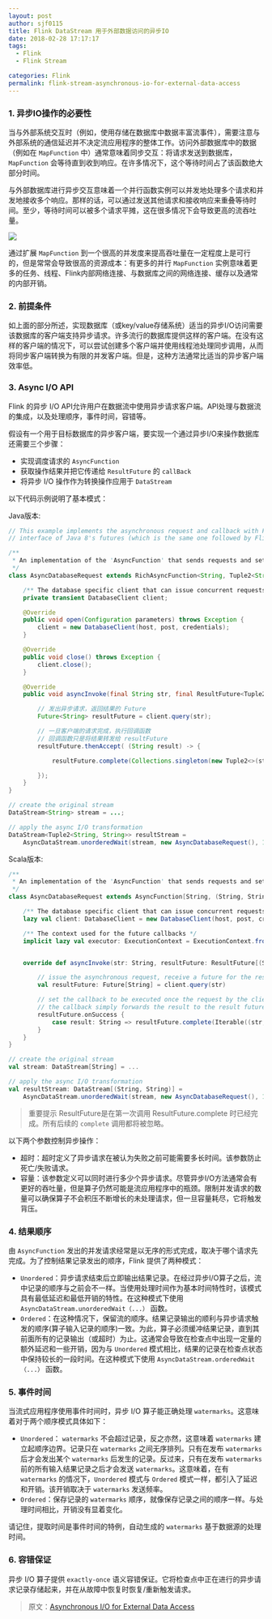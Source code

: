```yaml
---
layout: post
author: sjf0115
title: Flink DataStream 用于外部数据访问的异步IO
date: 2018-02-28 17:17:17
tags:
  - Flink
  - Flink Stream

categories: Flink
permalink: flink-stream-asynchronous-io-for-external-data-access
---
```


### 1. 异步IO操作的必要性

当与外部系统交互时（例如，使用存储在数据库中数据丰富流事件），需要注意与外部系统的通信延迟并不决定流应用程序的整体工作。访问外部数据库中的数据（例如在 `MapFunction` 中）通常意味着同步交互：将请求发送到数据库，`MapFunction` 会等待直到收到响应。在许多情况下，这个等待时间占了该函数绝大部分时间。

与外部数据库进行异步交互意味着一个并行函数实例可以并发地处理多个请求和并发地接收多个响应。那样的话，可以通过发送其他请求和接收响应来重叠等待时间。至少，等待时间可以被多个请求平摊，这在很多情况下会导致更高的流吞吐量。

![](https://github.com/sjf0115/PubLearnNotes/blob/master/image/Flink/flink-stream-asynchronous-io-for-external-data-access-1.png?raw=true)

通过扩展 `MapFunction` 到一个很高的并发度来提高吞吐量在一定程度上是可行的，但是常常会导致很高的资源成本：有更多的并行 `MapFunction` 实例意味着更多的任务、线程、Flink内部网络连接、与数据库之间的网络连接、缓存以及通常的内部开销。

### 2. 前提条件

如上面的部分所述，实现数据库（或key/value存储系统）适当的异步I/O访问需要该数据库的客户端支持异步请求。许多流行的数据库提供这样的客户端。在没有这样的客户端的情况下，可以尝试创建多个客户端并使用线程池处理同步调用，从而将同步客户端转换为有限的并发客户端。但是，这种方法通常比适当的异步客户端效率低。

### 3. Async I/O API

Flink 的异步 I/O API允许用户在数据流中使用异步请求客户端。API处理与数据流的集成，以及处理顺序，事件时间，容错等。

假设有一个用于目标数据库的异步客户端，要实现一个通过异步I/O来操作数据库还需要三个步骤：
- 实现调度请求的 `AsyncFunction`
- 获取操作结果并把它传递给 `ResultFuture` 的 `callBack`
- 将异步 I/O 操作作为转换操作应用于 `DataStream`

以下代码示例说明了基本模式：

Java版本:
```java
// This example implements the asynchronous request and callback with Futures that have the
// interface of Java 8's futures (which is the same one followed by Flink's Future)

/**
 * An implementation of the 'AsyncFunction' that sends requests and sets the callback.
 */
class AsyncDatabaseRequest extends RichAsyncFunction<String, Tuple2<String, String>> {

    /** The database specific client that can issue concurrent requests with callbacks */
    private transient DatabaseClient client;

    @Override
    public void open(Configuration parameters) throws Exception {
        client = new DatabaseClient(host, post, credentials);
    }

    @Override
    public void close() throws Exception {
        client.close();
    }

    @Override
    public void asyncInvoke(final String str, final ResultFuture<Tuple2<String, String>> resultFuture) throws Exception {

        // 发出异步请求，返回结果的 Future
        Future<String> resultFuture = client.query(str);

        // 一旦客户端的请求完成，执行回调函数
        // 回调函数只是将结果转发给 resultFuture
        resultFuture.thenAccept( (String result) -> {

            resultFuture.complete(Collections.singleton(new Tuple2<>(str, result)));

        });
    }
}

// create the original stream
DataStream<String> stream = ...;

// apply the async I/O transformation
DataStream<Tuple2<String, String>> resultStream =
    AsyncDataStream.unorderedWait(stream, new AsyncDatabaseRequest(), 1000, TimeUnit.MILLISECONDS, 100);
```
Scala版本:
```scala
/**
 * An implementation of the 'AsyncFunction' that sends requests and sets the callback.
 */
class AsyncDatabaseRequest extends AsyncFunction[String, (String, String)] {

    /** The database specific client that can issue concurrent requests with callbacks */
    lazy val client: DatabaseClient = new DatabaseClient(host, post, credentials)

    /** The context used for the future callbacks */
    implicit lazy val executor: ExecutionContext = ExecutionContext.fromExecutor(Executors.directExecutor())


    override def asyncInvoke(str: String, resultFuture: ResultFuture[(String, String)]): Unit = {

        // issue the asynchronous request, receive a future for the result
        val resultFuture: Future[String] = client.query(str)

        // set the callback to be executed once the request by the client is complete
        // the callback simply forwards the result to the result future
        resultFuture.onSuccess {
            case result: String => resultFuture.complete(Iterable((str, result)))
        }
    }
}

// create the original stream
val stream: DataStream[String] = ...

// apply the async I/O transformation
val resultStream: DataStream[(String, String)] =
    AsyncDataStream.unorderedWait(stream, new AsyncDatabaseRequest(), 1000, TimeUnit.MILLISECONDS, 100)
```

> 重要提示
> ResultFuture是在第一次调用 ResultFuture.complete 时已经完成。所有后续的 `complete` 调用都将被忽略。

以下两个参数控制异步操作：
- 超时：超时定义了异步请求在被认为失败之前可能需要多长时间。该参数防止死亡/失败请求。
- 容量：该参数定义可以同时进行多少个异步请求。尽管异步I/O方法通常会有更好的吞吐量，但是算子仍然可能是流应用程序中的瓶颈。限制并发请求的数量可以确保算子不会积压不断增长的未处理请求，但一旦容量耗尽，它将触发背压。

### 4. 结果顺序

由 `AsyncFunction` 发出的并发请求经常是以无序的形式完成，取决于哪个请求先完成。为了控制结果记录发出的顺序，Flink 提供了两种模式：
- `Unordered`：异步请求结束后立即输出结果记录。在经过异步I/O算子之后，流中记录的顺序与之前会不一样。当使用处理时间作为基本时间特性时，该模式具有最低延迟和最低开销的特性。在这种模式下使用 `AsyncDataStream.unorderedWait（...）` 函数。
- `Ordered`：在这种情况下，保留流的顺序。结果记录输出的顺利与异步请求触发的顺序(算子输入记录的顺序)一致。为此，算子必须缓冲结果记录，直到其前面所有的记录输出（或超时）为止。这通常会导致在检查点中出现一定量的额外延迟和一些开销，因为与 `Unordered` 模式相比，结果的记录在检查点状态中保持较长的一段时间。在这种模式下使用 `AsyncDataStream.orderedWait（...）` 函数。

### 5. 事件时间

当流式应用程序使用事件时间时，异步 I/O 算子能正确处理 `watermarks`。这意味着对于两个顺序模式具体如下：
- `Unordered`： `watermarks` 不会超过记录，反之亦然，这意味着 `watermarks` 建立起顺序边界。记录只在 `watermarks` 之间无序排列。只有在发布 `watermarks` 后才会发出某个 `watermarks` 后发生的记录。反过来，只有在发布 `watermarks` 前的所有输入结果记录之后才会发送 `watermarks`。这意味着，在有 `watermarks` 的情况下，`Unordered` 模式与 `Ordered` 模式一样，都引入了延迟和开销。该开销取决于 `watermarks` 发送频率。
- `Ordered`：保存记录的 `watermarks` 顺序，就像保存记录之间的顺序一样。与处理时间相比，开销没有显着变化。

请记住，提取时间是事件时间的特例，自动生成的 `watermarks` 基于数据源的处理时间。

### 6. 容错保证

异步 I/O 算子提供 `exactly-once` 语义容错保证。它将检查点中正在进行的异步请求记录存储起来，并在从故障中恢复时恢复/重新触发请求。

> 原文：[Asynchronous I/O for External Data Access](https://nightlies.apache.org/flink/flink-docs-release-1.13/docs/dev/datastream/operators/asyncio/)
